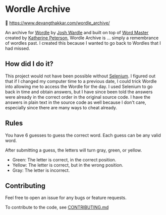 # Wordle Archive

🔗 https://www.devangthakkar.com/wordle_archive/

An archive for [Wordle](https://www.powerlanguage.co.uk/wordle/) by [Josh Wardle](https://twitter.com/powerlanguish) and built on top of [Word Master](https://octokatherine.github.io/word-master/) created by [Katherine Peterson](https://twitter.com/katherinecodes), Wordle Archive is ... simply a remembrance of wordles past. I created this because I wanted to go back to Wordles that I had missed.

## How did I do it?

This project would not have been possible without [Selenium](https://github.com/SeleniumHQ/selenium). I figured out that if I changed my computer time to a previous date, I could trick Wordle into allowing me to access the Wordle for the day. I used Selenium to go back in time and obtain answers, but I have since been told the answers were already in the correct order in the original source code. I have the answers in plain text in the source code as well because I don't care, especially since there are many ways to cheat already.

## Rules

You have 6 guesses to guess the correct word.
Each guess can be any valid word.

After submitting a guess, the letters will turn gray, green, or yellow.

- Green: The letter is correct, in the correct position.
- Yellow: The letter is correct, but in the wrong position.
- Gray: The letter is incorrect.

## Contributing

Feel free to open an issue for any bugs or feature requests.

To contribute to the code, see [CONTRIBUTING.md](CONTRIBUTING.md)
